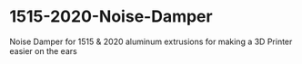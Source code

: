 # 1515-2020-Noise-Damper
Noise Damper for 1515 &amp; 2020 aluminum extrusions for making a 3D Printer easier on the ears

